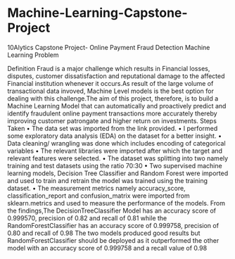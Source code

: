# Machine-Learning-Capstone-Project
10Alytics Capstone Project- Online Payment Fraud Detection Machine Learning Problem 

Definition 
Fraud is a major challenge which results in Financial losses, disputes, customer dissatisfaction and reputational damage to the affected Financial institution whenever it occurs.As result of the large volume of transactional data invoved, Machine Level models is the best option for dealing with this challenge.The aim of this project, therefore, is to build a Machine Learning Model that can automatically and proactively predict and identify fraudulent online payment transactions more accurately thereby improving customer patrongate and higher return on investments.
Steps Taken
•	The data set was imported from the link provided.
•	I performed some exploratory data analysis (EDA) on the dataset for a better insight. 
•	Data cleaning/ wrangling was done which includes encoding of categorical variables
•	The relevant libraries were imported after which the target and relevant features were selected.
•	The dataset was splitting into two namely training and test datasets using the ratio 70:30
•	Two supervised machine learning models, Decision Tree Classifier and Random Forest were imported and used to train and retrain the model was trained using the training dataset.
•	The measurement metrics namely accuracy_score, classification_report and confusion_matrix were imported from sklearn.metrics and used to measure the performance of the models.
From the findings,The DecisionTreeClassifier Model has an accuracy score of 0.999570, precision of 0.82 and recall of 0.81 while the RandomForestClassifier has an accuracy score of 0.999758, precision of 0.80 and recall of 0.98
The two models produced good results but RandomForestClassifier should be deployed as it outperformed the other model with an accuracy score of 0.999758 and a recall value of 0.98
